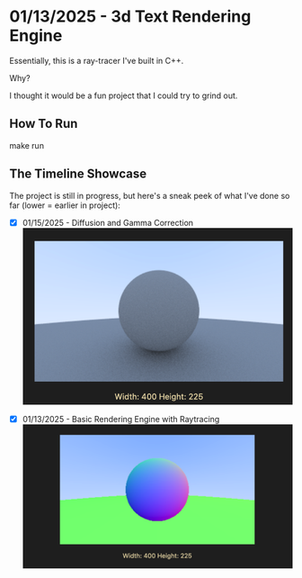 # 01/13/2025 - 3d Text Rendering Engine

Essentially, this is a ray-tracer I've built in C++.

Why?

I thought it would be a fun project that I could try to grind out.

## How To Run

make run


## The Timeline Showcase

The project is still in progress, but here's a sneak peek of what I've done so far (lower = earlier in project):

- [x] 01/15/2025 - Diffusion and Gamma Correction
![image](doc/01-15-2025.png)

- [x] 01/13/2025 - Basic Rendering Engine with Raytracing
![image](doc/01-13-2025.png)




